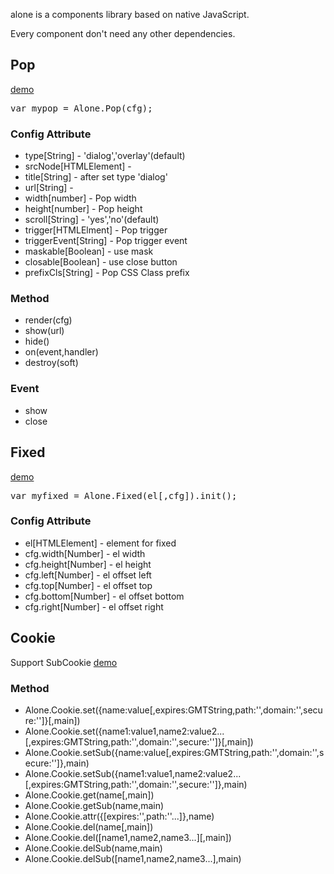 <p>alone is a components library based on native JavaScript.</p>
<p>Every component don't need any other dependencies.</p>

<h2>Pop</h2>
<p><a href="http://wondger.github.com/alone/pop/demo.html" target="_blank">demo</a></p>
<pre>
var mypop = Alone.Pop(cfg);
</pre>
<h3>Config Attribute</h3>
<ul>
    <li>type[String] - 'dialog','overlay'(default)</li>
    <li>srcNode[HTMLElement] - </li>
    <li>title[String] - after set type 'dialog'</li>
    <li>url[String] - </li>
    <li>width[number] - Pop width</li>
    <li>height[number] - Pop height</li>
    <li>scroll[String] - 'yes','no'(default)</li>
    <li>trigger[HTMLElment] - Pop trigger</li>
    <li>triggerEvent[String] - Pop trigger event</li>
    <li>maskable[Boolean] - use mask</li>
    <li>closable[Boolean] - use close button</li>
    <li>prefixCls[String] - Pop CSS Class prefix</li>
</ul>
<h3>Method</h3>
<ul>
    <li>render(cfg)</li>
    <li>show(url)</li>
    <li>hide()</li>
    <li>on(event,handler)</li>
    <li>destroy(soft)</li>
</ul>
<h3>Event</h3>
<ul>
    <li>show</li>
    <li>close</li>
</ul>

<h2>Fixed</h2>
<p><a href="http://wondger.github.com/alone/fixed/demo.html" target="_blank">demo</a></p>
<pre>
var myfixed = Alone.Fixed(el[,cfg]).init();
</pre>
<h3>Config Attribute</h3>
<ul>
    <li>el[HTMLElement] - element for fixed</li>
    <li>cfg.width[Number] - el width</li>
    <li>cfg.height[Number] - el height</li>
    <li>cfg.left[Number] - el offset left</li>
    <li>cfg.top[Number] - el offset top</li>
    <li>cfg.bottom[Number] - el offset bottom</li>
    <li>cfg.right[Number] - el offset right</li>
</ul>

<h2>Cookie</h2>
<p>Support SubCookie <a href="http://wondger.github.com/alone/cookie/demo.html" target="_blank">demo</a></p>
<h3>Method</h3>
<ul>
    <li>Alone.Cookie.set({name:value[,expires:GMTString,path:'',domain:'',secure:'']}[,main])</li>
    <li>Alone.Cookie.set({name1:value1,name2:value2...[,expires:GMTString,path:'',domain:'',secure:'']}[,main])</li>
    <li>Alone.Cookie.setSub({name:value[,expires:GMTString,path:'',domain:'',secure:'']},main)</li>
    <li>Alone.Cookie.setSub({name1:value1,name2:value2...[,expires:GMTString,path:'',domain:'',secure:'']},main)</li>
    <li>Alone.Cookie.get(name[,main])</li>
    <li>Alone.Cookie.getSub(name,main)</li>
    <li>Alone.Cookie.attr({[expires:'',path:''...]},name)</li>
    <li>Alone.Cookie.del(name[,main])</li>
    <li>Alone.Cookie.del([name1,name2,name3...][,main])</li>
    <li>Alone.Cookie.delSub(name,main)</li>
    <li>Alone.Cookie.delSub([name1,name2,name3...],main)</li>
</ul>

